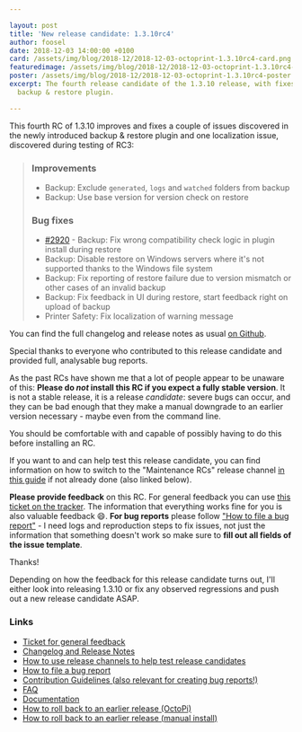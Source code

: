```yaml
---

layout: post
title: 'New release candidate: 1.3.10rc4'
author: foosel
date: 2018-12-03 14:00:00 +0100
card: /assets/img/blog/2018-12/2018-12-03-octoprint-1.3.10rc4-card.png
featuredimage: /assets/img/blog/2018-12/2018-12-03-octoprint-1.3.10rc4-card.png
poster: /assets/img/blog/2018-12/2018-12-03-octoprint-1.3.10rc4-poster.png
excerpt: The fourth release candidate of the 1.3.10 release, with fixes and improvements for the newly introduced
  backup & restore plugin.

---
```


This fourth RC of 1.3.10 improves and fixes a couple of issues discovered in the newly introduced backup & restore plugin
and one localization issue, discovered during testing of RC3:

> ### Improvements
> 
>   * Backup: Exclude `generated`, `logs` and `watched` folders from backup
>   * Backup: Use base version for version check on restore
> 
> ### Bug fixes
> 
>   * [#2920](https://github.com/foosel/OctoPrint/issues/2920) - Backup: Fix wrong compatibility check logic in plugin install during restore
>   * Backup: Disable restore on Windows servers where it's not supported thanks to the Windows file system
>   * Backup: Fix reporting of restore failure due to version mismatch or other cases of an invalid backup
>   * Backup: Fix feedback in UI during restore, start feedback right on upload of backup
>   * Printer Safety: Fix localization of warning message

You can find the full changelog and release notes as usual [on Github](https://github.com/foosel/OctoPrint/releases/tag/1.3.10rc4).

Special thanks to everyone who contributed to this release candidate and provided full, analysable bug reports.

As the past RCs have shown me that a lot of people appear to be unaware of this: **Please do *not* install this RC if you 
expect a fully stable version**. It is not a stable release, it is a release *candidate*: severe bugs can occur, and 
they can be bad enough that they make a manual downgrade to an earlier version necessary - maybe even from the command line. 

You should be comfortable with and capable of possibly having to do this before installing an RC.

If you want to and can help test this release candidate, you can find information on how to switch to the 
"Maintenance RCs" release channel [in this guide](https://discourse.octoprint.org/t/how-to-use-the-release-channels-to-help-test-release-candidates/402)
if not already done (also linked below).

**Please provide feedback** on this RC. For general feedback you can use 
[this ticket on the tracker](https://github.com/foosel/OctoPrint/issues/2939).
The information that everything works fine for you is also valuable feedback 😄. **For bug reports** please follow
["How to file a bug report"](https://github.com/foosel/OctoPrint/blob/master/CONTRIBUTING.md#how-to-file-a-bug-report) - 
I need logs and reproduction steps to fix issues, not just the information that something doesn't work so make sure to
**fill out all fields of the issue template**.

Thanks!

Depending on how the feedback for this release candidate turns out, I'll either look into releasing 1.3.10 or fix any 
observed regressions and push out a new release candidate ASAP.

### Links

  * [Ticket for general feedback](https://github.com/foosel/OctoPrint/issues/2939)
  * [Changelog and Release Notes](https://github.com/foosel/OctoPrint/releases/tag/1.3.10rc4)
  * [How to use release channels to help test release candidates](https://discourse.octoprint.org/t/how-to-use-the-release-channels-to-help-test-release-candidates/402)
  * [How to file a bug report](https://github.com/foosel/OctoPrint/blob/master/CONTRIBUTING.md#how-to-file-a-bug-report)
  * [Contribution Guidelines (also relevant for creating bug reports!)](https://github.com/foosel/OctoPrint/blob/master/CONTRIBUTING.md)
  * [FAQ](https://faq.octoprint.org)
  * [Documentation](http://docs.octoprint.org/)
  * [How to roll back to an earlier release (OctoPi)](https://discourse.octoprint.org/t/how-can-i-revert-to-an-older-version-of-the-octoprint-installation-on-my-octopi-image/205)
  * [How to roll back to an earlier release (manual install)](https://discourse.octoprint.org/t/how-can-i-roll-back-to-an-earlier-version-after-an-update/234)
